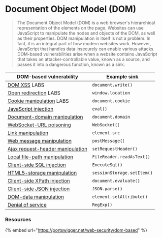 # Document Object Model (DOM)

> The Document Object Model (DOM) is a web browser's hierarchical representation of the elements on the page. Websites can use JavaScript to manipulate the nodes and objects of the DOM, as well as their properties. DOM manipulation in itself is not a problem. In fact, it is an integral part of how modern websites work. However, JavaScript that handles data insecurely can enable various attacks. DOM-based vulnerabilities arise when a website contains JavaScript that takes an attacker-controllable value, known as a source, and passes it into a dangerous function, known as a sink.

| DOM-based vulnerability                                                                                             | Example sink               |
| ------------------------------------------------------------------------------------------------------------------- | -------------------------- |
| [DOM XSS](https://portswigger.net/web-security/cross-site-scripting/dom-based) LABS                                 | `document.write()`         |
| [Open redirection](https://portswigger.net/web-security/dom-based/open-redirection) LABS                            | `window.location`          |
| [Cookie manipulation](https://portswigger.net/web-security/dom-based/cookie-manipulation) LABS                      | `document.cookie`          |
| [JavaScript injection](https://portswigger.net/web-security/dom-based/javascript-injection)                         | `eval()`                   |
| [Document-domain manipulation](https://portswigger.net/web-security/dom-based/document-domain-manipulation)         | `document.domain`          |
| [WebSocket-URL poisoning](https://portswigger.net/web-security/dom-based/websocket-url-poisoning)                   | `WebSocket()`              |
| [Link manipulation](https://portswigger.net/web-security/dom-based/link-manipulation)                               | `element.src`              |
| [Web message manipulation](https://portswigger.net/web-security/dom-based/web-message-manipulation)                 | `postMessage()`            |
| [Ajax request-header manipulation](https://portswigger.net/web-security/dom-based/ajax-request-header-manipulation) | `setRequestHeader()`       |
| [Local file-path manipulation](https://portswigger.net/web-security/dom-based/local-file-path-manipulation)         | `FileReader.readAsText()`  |
| [Client-side SQL injection](https://portswigger.net/web-security/dom-based/client-side-sql-injection)               | `ExecuteSql()`             |
| [HTML5-storage manipulation](https://portswigger.net/web-security/dom-based/html5-storage-manipulation)             | `sessionStorage.setItem()` |
| [Client-side XPath injection](https://portswigger.net/web-security/dom-based/client-side-xpath-injection)           | `document.evaluate()`      |
| [Client-side JSON injection](https://portswigger.net/web-security/dom-based/client-side-json-injection)             | `JSON.parse()`             |
| [DOM-data manipulation](https://portswigger.net/web-security/dom-based/dom-data-manipulation)                       | `element.setAttribute()`   |
| [Denial of service](https://portswigger.net/web-security/dom-based/denial-of-service)                               | `RegExp()`                 |

### Resources

{% embed url="https://portswigger.net/web-security/dom-based" %}

